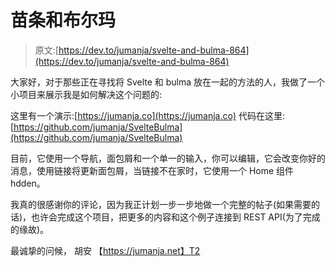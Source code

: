 # 苗条和布尔玛

> 原文:[https://dev.to/jumanja/svelte-and-bulma-864](https://dev.to/jumanja/svelte-and-bulma-864)

大家好，对于那些正在寻找将 Svelte 和 bulma 放在一起的方法的人，我做了一个小项目来展示我是如何解决这个问题的:

这里有一个演示:[https://jumanja.co](https://jumanja.co)
代码在这里:[https://github.com/jumanja/SvelteBulma](https://github.com/jumanja/SvelteBulma)

目前，它使用一个导航，面包屑和一个单一的输入，你可以编辑，它会改变你好的消息，使用链接将更新面包屑，当链接不在家时，它使用一个 Home 组件 hdden。

我真的很感谢你的评论，因为我正计划一步一步地做一个完整的帖子(如果需要的话)，也许会完成这个项目，把更多的内容和这个例子连接到 REST API(为了完成的缘故)。

最诚挚的问候，
胡安
【https://jumanja.net】T2